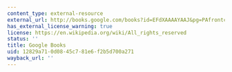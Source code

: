 ```yaml
---
content_type: external-resource
external_url: http://books.google.com/books?id=EFdXAAAAYAAJ&pg=PAfrontcover
has_external_license_warning: true
license: https://en.wikipedia.org/wiki/All_rights_reserved
status: ''
title: Google Books
uid: 12829a71-0d08-45c7-81e6-f2b5d700a271
wayback_url: ''
---
```

